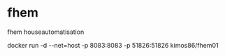 # fhem
fhem houseautomatisation

docker run -d --net=host -p 8083:8083 -p 51826:51826 kimos86/fhem01         
